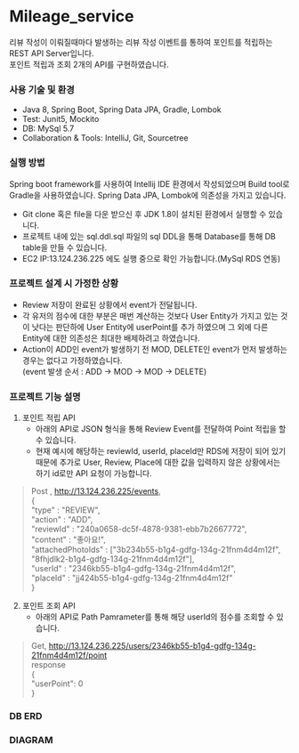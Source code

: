 # Mileage_service
리뷰 작성이 이뤄질때마다 발생하는 리뷰 작성 이벤트를 통하여 포인트를 적립하는 REST API Server입니다.  
포인트 적립과 조회 2개의 API를 구현하였습니다.


### 사용 기술 및 환경
- Java 8, Spring Boot, Spring Data JPA, Gradle, Lombok
- Test: Junit5, Mockito
- DB: MySql 5.7
- Collaboration & Tools: IntelliJ, Git, Sourcetree

### 실행 방법
Spring boot framework를 사용하여 Intellij IDE 환경에서 작성되었으며 Build tool로 Gradle을 사용하였습니다.
Spring Data JPA, Lombok에 의존성을 가지고 있습니다.

- Git clone 혹은 file을 다운 받으신 후 JDK 1.8이 설치된 환경에서 실행할 수 있습니다.
- 프로젝트 내에 있는 sql.ddl.sql 파일의 sql DDL을 통해 Database를 통해 DB table을 만들 수 있습니다.
- EC2 IP:13.124.236.225 에도 실행 중으로 확인 가능합니다.(MySql RDS 연동)

### 프로젝트 설계 시 가정한 상황
- Review 저장이 완료된 상황에서 event가 전달됩니다.
- 각 유저의 점수에 대한 부분은 매번 계산하는 것보다 User Entity가 가지고 있는 것이 낫다는 판단하에 User Entity에 
  userPoint를 추가 하였으며 그 외에 다른 Entity에 대한 의존성은 최대한 배제하려고 하였습니다.
- Action이 ADD인 event가 발생하기 전 MOD, DELETE인 event가 먼저 발생하는 경우는 없다고 가정하였습니다.   
  (event 발생 순서 : ADD -> MOD -> MOD -> DELETE)
  
### 프로젝트 기능 설명
1. 포인트 적립 API  
   - 아래의 API로 JSON 형식을 통해 Review Event를 전달하여 Point 적립을 할 수 있습니다.   
   - 현재 예시에 해당하는 reviewId, userId, placeId만 RDS에 저장이 되어 있기 때문에 추가로 User, Review, Place에 
     대한 값을 입력하지 않은 상황에서는 하기 id로만 API 요청이 가능합니다.
>Post , http://13.124.236.225/events,    
{  
    "type" : "REVIEW",  
    "action" : "ADD",   
    "reviewId" : "240a0658-dc5f-4878-9381-ebb7b2667772",   
    "content" : "좋아요!",   
    "attachedPhotoIds" : ["3b234b55-b1g4-gdfg-134g-21fnm4d4m12f", "8fhjdlk2-b1g4-gdfg-134g-21fnm4d4m12f"],   
    "userId" : "2346kb55-b1g4-gdfg-134g-21fnm4d4m12f",   
    "placeId" : "jj424b55-b1g4-gdfg-134g-21fnm4d4m12f"   
}
2. 포인트 조회 API   
    - 아래의 API로 Path Pamrameter를 통해 해당 userId의 점수를 조회할 수 있습니다.
>Get, http://13.124.236.225/users/2346kb55-b1g4-gdfg-134g-21fnm4d4m12f/point   
> response   
> {   
    "userPoint": 0   
}

### DB ERD


### DIAGRAM
